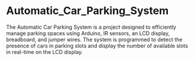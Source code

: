 # Automatic_Car_Parking_System
The Automatic Car Parking System is a project designed to efficiently manage parking spaces using Arduino, IR sensors, an LCD display, breadboard, and jumper wires. The system is programmed to detect the presence of cars in parking slots and display the number of available slots in real-time on the LCD display.
